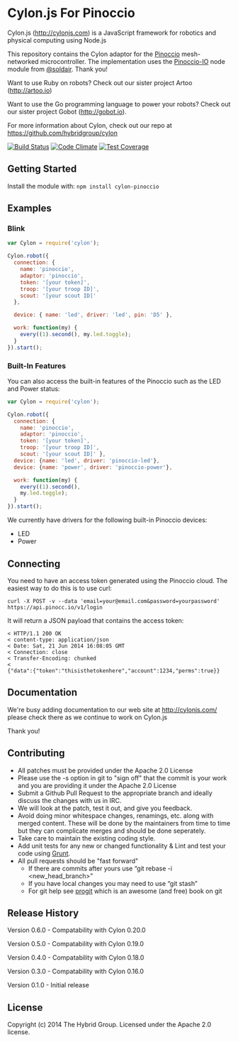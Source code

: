 # Cylon.js For Pinoccio

Cylon.js (http://cylonjs.com) is a JavaScript framework for robotics and
physical computing using Node.js

This repository contains the Cylon adaptor for the [Pinoccio](https://pinocc.io/) mesh-networked microcontroller. The implementation uses the [Pinoccio-IO](https://github.com/soldair/pinoccio-io) node module from [@soldair](https://github.com/soldair/). Thank you!

Want to use Ruby on robots? Check out our sister project Artoo (http://artoo.io)

Want to use the Go programming language to power your robots? Check out our
sister project Gobot (http://gobot.io).

For more information about Cylon, check out our repo at
https://github.com/hybridgroup/cylon

[![Build Status](https://secure.travis-ci.org/hybridgroup/cylon-pinoccio.png?branch=master)](http://travis-ci.org/hybridgroup/cylon-pinoccio) [![Code Climate](https://codeclimate.com/github/hybridgroup/cylon-pinoccio/badges/gpa.svg)](https://codeclimate.com/github/hybridgroup/cylon-pinoccio) [![Test Coverage](https://codeclimate.com/github/hybridgroup/cylon-pinoccio/badges/coverage.svg)](https://codeclimate.com/github/hybridgroup/cylon-pinoccio)

## Getting Started

Install the module with: `npm install cylon-pinoccio`

## Examples

### Blink

```javascript
var Cylon = require('cylon');

Cylon.robot({
  connection: {
    name: 'pinoccio',
    adaptor: 'pinoccio',
    token: '[your token]',
    troop: '[your troop ID]',
    scout: '[your scout ID]'
  },

  device: { name: 'led', driver: 'led', pin: 'D5' },

  work: function(my) {
    every((1).second(), my.led.toggle);
  }
}).start();
```

### Built-In Features

You can also access the built-in features of the Pinoccio such as the LED and Power status:

```javascript
var Cylon = require('cylon');

Cylon.robot({
  connection: {
    name: 'pinoccio',
    adaptor: 'pinoccio',
    token: '[your token]',
    troop: '[your troop ID]',
    scout: '[your scout ID]' },
  device: {name: 'led', driver: 'pinoccio-led'},
  device: {name: 'power', driver: 'pinoccio-power'},

  work: function(my) {
    every((1).second(),
    my.led.toggle);
  }
}).start();
```

We currently have drivers for the following built-in Pinoccio devices:

- LED
- Power

## Connecting

You need to have an access token generated using the Pinoccio cloud. The easiest way to do this is to use curl:
```
curl -X POST -v --data 'email=your@email.com&password=yourpassword' https://api.pinocc.io/v1/login
```

It will return a JSON payload that contains the access token:
```
< HTTP/1.1 200 OK
< content-type: application/json
< Date: Sat, 21 Jun 2014 16:08:05 GMT
< Connection: close
< Transfer-Encoding: chunked
<
{"data":{"token":"thisisthetokenhere","account":1234,"perms":true}}
```

## Documentation
We're busy adding documentation to our web site at http://cylonjs.com/ please check there as we continue to work on Cylon.js

Thank you!

## Contributing

* All patches must be provided under the Apache 2.0 License
* Please use the -s option in git to "sign off" that the commit is your work and you are providing it under the Apache 2.0 License
* Submit a Github Pull Request to the appropriate branch and ideally discuss the changes with us in IRC.
* We will look at the patch, test it out, and give you feedback.
* Avoid doing minor whitespace changes, renamings, etc. along with merged content. These will be done by the maintainers from time to time but they can complicate merges and should be done seperately.
* Take care to maintain the existing coding style.
* Add unit tests for any new or changed functionality & Lint and test your code using [Grunt](http://gruntjs.com/).
* All pull requests should be "fast forward"
  * If there are commits after yours use “git rebase -i <new_head_branch>”
  * If you have local changes you may need to use “git stash”
  * For git help see [progit](http://git-scm.com/book) which is an awesome (and free) book on git

## Release History

Version 0.6.0 - Compatability with Cylon 0.20.0

Version 0.5.0 - Compatability with Cylon 0.19.0

Version 0.4.0 - Compatability with Cylon 0.18.0

Version 0.3.0 - Compatability with Cylon 0.16.0

Version 0.1.0 - Initial release

## License

Copyright (c) 2014 The Hybrid Group. Licensed under the Apache 2.0 license.
